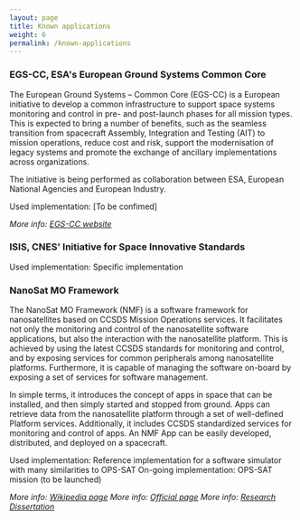 ```yaml
---
layout: page
title: Known applications
weight: 6
permalink: /known-applications
---
```



### EGS-CC, ESA's European Ground Systems Common Core

The European Ground Systems – Common Core (EGS-CC) is a European initiative to develop a common infrastructure to support space systems monitoring and control in pre- and post-launch phases for all mission types. This is expected to bring a number of benefits, such as the seamless transition from spacecraft Assembly, Integration and Testing (AIT) to mission operations, reduce cost and risk, support the modernisation of legacy systems and promote the exchange of ancillary implementations across organizations.

The initiative is being performed as collaboration between ESA, European National Agencies and European Industry.

Used implementation: [To be confimed]

*More info: [EGS-CC website](http://www.egscc.esa.int/)*

### ISIS, CNES' Initiative for Space Innovative Standards

Used implementation: Specific implementation

### NanoSat MO Framework

The NanoSat MO Framework (NMF) is a software framework for nanosatellites based on CCSDS Mission Operations services. It facilitates not only the monitoring and control of the nanosatellite software applications, but also the interaction with the nanosatellite platform. This is achieved by using the latest CCSDS standards for monitoring and control, and by exposing services for common peripherals among nanosatellite platforms. Furthermore, it is capable of managing the software on-board by exposing a set of services for software management.

In simple terms, it introduces the concept of apps in space that can be installed, and then simply started and stopped from ground. Apps can retrieve data from the nanosatellite platform through a set of well-defined Platform services. Additionally, it includes CCSDS standardized services for monitoring and control of apps. An NMF App can be easily developed, distributed, and deployed on a spacecraft.

Used implementation: Reference implementation for a software simulator with many similarities to OPS-SAT
On-going implementation: OPS-SAT mission (to be launched)

*More info: [Wikipedia page](https://en.wikipedia.org/wiki/NanoSat_MO_Framework)*
*More info: [Official page](https://nanosat-mo-framework.github.io/)*
*More info: [Research Dissertation](https://www.researchgate.net/publication/321825076_A_Software_Framework_for_Nanosatellites_based_on_CCSDS_Mission_Operations_Services_with_Reference_Implementation_for_ESA's_OPS-SAT_Mission?_sg=n_0zxq2jOecgvXb2NnQl1H7iqj08haU_oOju6pkRqwIPoLmn3x2IJYrhvJdixjKLsbs0wpJ_Ty-Ok7jOvR2Sc9aunnweP9iBXpDHohgu.30U33ftmZ3i7h5SGFcykKUx4HZ5xDn0S0qVKvklotOg0wn-tQpfl3SJ59mX90Vo94DuXrKCJtkFWjqBZrige1w)*
